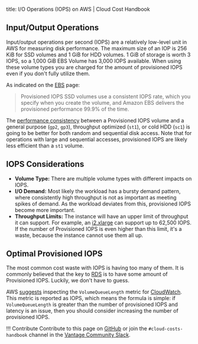 title: I/O Operations (IOPS) on AWS | Cloud Cost Handbook

## Input/Output Operations

Input/output operations per second (IOPS) are a relatively low-level unit in AWS for measuring disk performance. The maximum size of an IOP is 256 KiB for SSD volumes and 1 GiB for HDD volumes. 1 GiB of storage is worth 3 IOPS, so a 1,000 GiB EBS Volume has 3,000 IOPS available. When using these volume types you are charged for the amount of provisioned IOPS even if you don't fully utilize them.

As indicated on the [EBS](/aws/services/ebs-pricing) page:

> Provisioned IOPS SSD volumes use a consistent IOPS rate, which you specify when you create the volume, and Amazon EBS delivers the provisioned performance 99.9% of the time.

The [performance consistency](https://blog.maskalik.com/blog/2020/05/31/aws-rds-you-may-not-need-provisioned-iops/) between a Provisioned IOPS volume and a general purpose (`gp2`, `gp3`), throughput optimized (`st1`), or cold HDD (`sc1`) is going to be better for both random and sequential disk access. Note that for operations with large and sequential accesses, provisioned IOPS are likely less efficient than a `st1` volume.

## IOPS Considerations

- **Volume Type:** There are multiple volume types with different impacts on IOPS.
- **I/O Demand:** Most likely the workload has a bursty demand pattern, where consistently high throughput is not as important as meeting spikes of demand. As the workload deviates from this, provisioned IOPS become more important.
- **Throughput Limits:** The instance will have an upper limit of throughput it can support. For example, an [i2.xlarge](https://instances.vantage.sh/aws/ec2/i2.xlarge.html) can support up to 62,500 IOPS. If the number of Provisioned IOPS is even higher than this limit, it's a waste, because the instance cannot use them all up.

## Optimal Provisioned IOPS

The most common cost waste with IOPS is having too many of them. It is commonly believed that the key to [RDS](/aws/services/rds-pricing/) is to have some amount of Provisioned IOPS. Luckily, we don't have to guess.

AWS [suggests](https://docs.aws.amazon.com/AWSEC2/latest/UserGuide/ebs-io-characteristics.html) inspecting the `VolumeQueueLength` metric for [CloudWatch](/aws/services/cloudwatch-pricing/). This metric is reported as IOPS, which means the formula is simple: if `VolumeQueueLength` is greater than the number of provisioned IOPS and latency is an issue, then you should consider increasing the number of provisioned IOPS.

!!! Contribute
    Contribute to this page on [GitHub](https://github.com/vantage-sh/handbook) or join the `#cloud-costs-handbook` channel in the [Vantage Community Slack](https://vantage.sh/slack).
